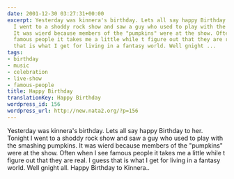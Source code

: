 ```yaml
---
date: 2001-12-30 03:27:31+00:00
excerpt: Yesterday was kinnera's birthday. Lets all say happy Birthday to her.  Tonight
  I went to a shoddy rock show and saw a guy who used to play with the smashing pumpkins.
  It was wierd because members of the "pumpkins" were at the show. Often when I see
  famous people it takes me a little while t figure out that they are real. I guess
  that is what I get for living in a fantasy world. Well gnight ...
tags:
- birthday
- music
- celebration
- live-show
- famous-people
title: Happy Birthday
translationKey: Happy Birthday
wordpress_id: 156
wordpress_url: http://new.nata2.org/?p=156
---
```


Yesterday was kinnera's birthday. Lets all say happy Birthday to her. <br/> Tonight I went to a shoddy rock show and saw a guy who used to play with the smashing pumpkins. It was wierd because members of the "pumpkins" were at the show. Often when I see famous people it takes me a little while t figure out that they are real. I guess that is what I get for living in a fantasy world. Well gnight all. Happy Birthday to Kinnera..